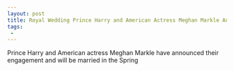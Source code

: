 ```yaml
---
layout: post
title: Royal Wedding Prince Harry and American Actress Meghan Markle Announce Engagement
tags:
 -
---
```

Prince Harry and American actress Meghan Markle have announced their engagement and will be married in the Spring
